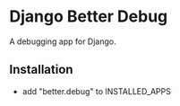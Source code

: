 # Django Better Debug

A debugging app for Django.

## Installation

* add "better.debug" to INSTALLED_APPS
